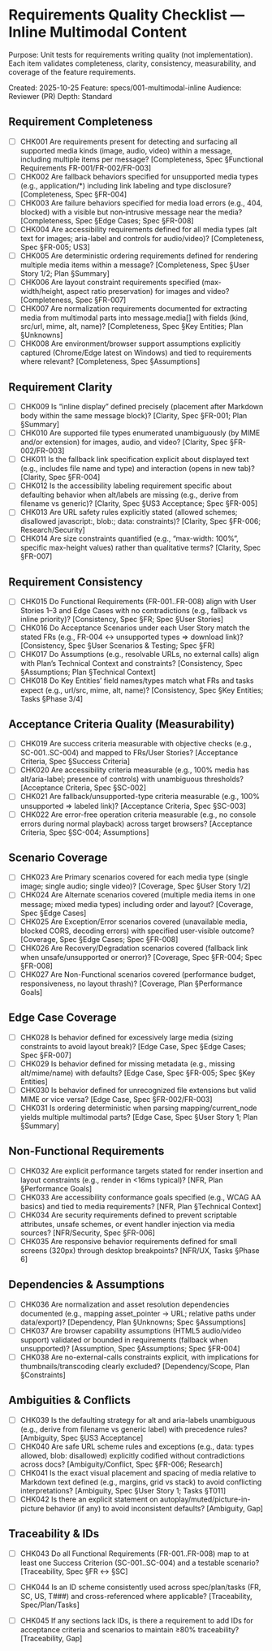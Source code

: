 # Requirements Quality Checklist — Inline Multimodal Content

Purpose: Unit tests for requirements writing quality (not implementation). Each item validates completeness, clarity, consistency, measurability, and coverage of the feature requirements.

Created: 2025-10-25
Feature: specs/001-multimodal-inline
Audience: Reviewer (PR)
Depth: Standard

## Requirement Completeness
- [ ] CHK001 Are requirements present for detecting and surfacing all supported media kinds (image, audio, video) within a message, including multiple items per message? [Completeness, Spec §Functional Requirements FR-001/FR-002/FR-003]
- [ ] CHK002 Are fallback behaviors specified for unsupported media types (e.g., application/*) including link labeling and type disclosure? [Completeness, Spec §FR-004]
- [ ] CHK003 Are failure behaviors specified for media load errors (e.g., 404, blocked) with a visible but non‑intrusive message near the media? [Completeness, Spec §Edge Cases; Spec §FR-008]
- [ ] CHK004 Are accessibility requirements defined for all media types (alt text for images; aria-label and controls for audio/video)? [Completeness, Spec §FR-005; US3]
- [ ] CHK005 Are deterministic ordering requirements defined for rendering multiple media items within a message? [Completeness, Spec §User Story 1/2; Plan §Summary]
- [ ] CHK006 Are layout constraint requirements specified (max-width/height, aspect ratio preservation) for images and video? [Completeness, Spec §FR-007]
- [ ] CHK007 Are normalization requirements documented for extracting media from multimodal parts into message.media[] with fields (kind, src/url, mime, alt, name)? [Completeness, Spec §Key Entities; Plan §Unknowns]
- [ ] CHK008 Are environment/browser support assumptions explicitly captured (Chrome/Edge latest on Windows) and tied to requirements where relevant? [Completeness, Spec §Assumptions]

## Requirement Clarity
- [ ] CHK009 Is “inline display” defined precisely (placement after Markdown body within the same message block)? [Clarity, Spec §FR-001; Plan §Summary]
- [ ] CHK010 Are supported file types enumerated unambiguously (by MIME and/or extension) for images, audio, and video? [Clarity, Spec §FR-002/FR-003]
- [ ] CHK011 Is the fallback link specification explicit about displayed text (e.g., includes file name and type) and interaction (opens in new tab)? [Clarity, Spec §FR-004]
- [ ] CHK012 Is the accessibility labeling requirement specific about defaulting behavior when alt/labels are missing (e.g., derive from filename vs generic)? [Clarity, Spec §US3 Acceptance; Spec §FR-005]
- [ ] CHK013 Are URL safety rules explicitly stated (allowed schemes; disallowed javascript:, blob:; data: constraints)? [Clarity, Spec §FR-006; Research/Security]
- [ ] CHK014 Are size constraints quantified (e.g., “max-width: 100%”, specific max-height values) rather than qualitative terms? [Clarity, Spec §FR-007]

## Requirement Consistency
- [ ] CHK015 Do Functional Requirements (FR-001..FR-008) align with User Stories 1–3 and Edge Cases with no contradictions (e.g., fallback vs inline priority)? [Consistency, Spec §FR; Spec §User Stories]
- [ ] CHK016 Do Acceptance Scenarios under each User Story match the stated FRs (e.g., FR-004 ↔ unsupported types => download link)? [Consistency, Spec §User Scenarios & Testing; Spec §FR]
- [ ] CHK017 Do Assumptions (e.g., resolvable URLs, no external calls) align with Plan’s Technical Context and constraints? [Consistency, Spec §Assumptions; Plan §Technical Context]
- [ ] CHK018 Do Key Entities’ field names/types match what FRs and tasks expect (e.g., url/src, mime, alt, name)? [Consistency, Spec §Key Entities; Tasks §Phase 3/4]

## Acceptance Criteria Quality (Measurability)
- [ ] CHK019 Are success criteria measurable with objective checks (e.g., SC-001..SC-004) and mapped to FRs/User Stories? [Acceptance Criteria, Spec §Success Criteria]
- [ ] CHK020 Are accessibility criteria measurable (e.g., 100% media has alt/aria-label; presence of controls) with unambiguous thresholds? [Acceptance Criteria, Spec §SC-002]
- [ ] CHK021 Are fallback/unsupported-type criteria measurable (e.g., 100% unsupported => labeled link)? [Acceptance Criteria, Spec §SC-003]
- [ ] CHK022 Are error-free operation criteria measurable (e.g., no console errors during normal playback) across target browsers? [Acceptance Criteria, Spec §SC-004; Assumptions]

## Scenario Coverage
- [ ] CHK023 Are Primary scenarios covered for each media type (single image; single audio; single video)? [Coverage, Spec §User Story 1/2]
- [ ] CHK024 Are Alternate scenarios covered (multiple media items in one message; mixed media types) including order and layout? [Coverage, Spec §Edge Cases]
- [ ] CHK025 Are Exception/Error scenarios covered (unavailable media, blocked CORS, decoding errors) with specified user-visible outcome? [Coverage, Spec §Edge Cases; Spec §FR-008]
- [ ] CHK026 Are Recovery/Degradation scenarios covered (fallback link when unsafe/unsupported or onerror)? [Coverage, Spec §FR-004; Spec §FR-008]
- [ ] CHK027 Are Non-Functional scenarios covered (performance budget, responsiveness, no layout thrash)? [Coverage, Plan §Performance Goals]

## Edge Case Coverage
- [ ] CHK028 Is behavior defined for excessively large media (sizing constraints to avoid layout break)? [Edge Case, Spec §Edge Cases; Spec §FR-007]
- [ ] CHK029 Is behavior defined for missing metadata (e.g., missing alt/mime/name) with defaults? [Edge Case, Spec §FR-005; Spec §Key Entities]
- [ ] CHK030 Is behavior defined for unrecognized file extensions but valid MIME or vice versa? [Edge Case, Spec §FR-002/FR-003]
- [ ] CHK031 Is ordering deterministic when parsing mapping/current_node yields multiple multimodal parts? [Edge Case, Spec §User Story 1; Plan §Summary]

## Non-Functional Requirements
- [ ] CHK032 Are explicit performance targets stated for render insertion and layout constraints (e.g., render in <16ms typical)? [NFR, Plan §Performance Goals]
- [ ] CHK033 Are accessibility conformance goals specified (e.g., WCAG AA basics) and tied to media requirements? [NFR, Plan §Technical Context]
- [ ] CHK034 Are security requirements defined to prevent scriptable attributes, unsafe schemes, or event handler injection via media sources? [NFR/Security, Spec §FR-006]
- [ ] CHK035 Are responsive behavior requirements defined for small screens (320px) through desktop breakpoints? [NFR/UX, Tasks §Phase 6]

## Dependencies & Assumptions
- [ ] CHK036 Are normalization and asset resolution dependencies documented (e.g., mapping asset_pointer → URL; relative paths under data/export)? [Dependency, Plan §Unknowns; Spec §Assumptions]
- [ ] CHK037 Are browser capability assumptions (HTML5 audio/video support) validated or bounded in requirements (fallback when unsupported)? [Assumption, Spec §Assumptions; Spec §FR-004]
- [ ] CHK038 Are no-external-calls constraints explicit, with implications for thumbnails/transcoding clearly excluded? [Dependency/Scope, Plan §Constraints]

## Ambiguities & Conflicts
- [ ] CHK039 Is the defaulting strategy for alt and aria-labels unambiguous (e.g., derive from filename vs generic label) with precedence rules? [Ambiguity, Spec §US3 Acceptance]
- [ ] CHK040 Are safe URL scheme rules and exceptions (e.g., data: types allowed, blob: disallowed) explicitly codified without contradictions across docs? [Ambiguity/Conflict, Spec §FR-006; Research]
- [ ] CHK041 Is the exact visual placement and spacing of media relative to Markdown text defined (e.g., margins, grid vs stack) to avoid conflicting interpretations? [Ambiguity, Spec §User Story 1; Tasks §T011]
- [ ] CHK042 Is there an explicit statement on autoplay/muted/picture-in-picture behavior (if any) to avoid inconsistent defaults? [Ambiguity, Gap]

## Traceability & IDs
- [ ] CHK043 Do all Functional Requirements (FR-001..FR-008) map to at least one Success Criterion (SC-001..SC-004) and a testable scenario? [Traceability, Spec §FR ↔ §SC]
- [ ] CHK044 Is an ID scheme consistently used across spec/plan/tasks (FR, SC, US, T###) and cross-referenced where applicable? [Traceability, Spec/Plan/Tasks]
- [ ] CHK045 If any sections lack IDs, is there a requirement to add IDs for acceptance criteria and scenarios to maintain ≥80% traceability? [Traceability, Gap]

